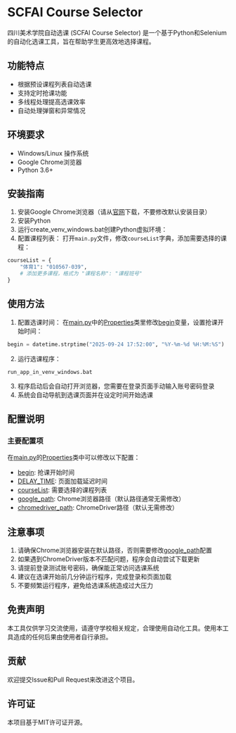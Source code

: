 # SCFAI Course Selector

四川美术学院自动选课 (SCFAI Course Selector) 是一个基于Python和Selenium的自动化选课工具，旨在帮助学生更高效地选择课程。

## 功能特点

- 根据预设课程列表自动选课
- 支持定时抢课功能
- 多线程处理提高选课效率
- 自动处理弹窗和异常情况

## 环境要求

- Windows/Linux 操作系统
- Google Chrome浏览器
- Python 3.6+

## 安装指南

1. 安装Google Chrome浏览器（请从[官网](https://www.google.com/intl/zh-CN/chrome/)下载，不要修改默认安装目录）
2. 安装Python
3. 运行create_venv_windows.bat创建Python虚拟环境：
4. 配置课程列表：
   打开`main.py`文件，修改`courseList`字典，添加需要选择的课程：

```python
courseList = {
    "体育1": "010567-039",
    # 添加更多课程，格式为 "课程名称": "课程班号"
}
```

## 使用方法

1. 配置选课时间： 在[main.py]()中的[Properties]()类里修改[begin]()变量，设置抢课开始时间：

```python
begin = datetime.strptime("2025-09-24 17:52:00", "%Y-%m-%d %H:%M:%S")
```

2. 运行选课程序：

```
run_app_in_venv_windows.bat
```

3. 程序启动后会自动打开浏览器，您需要在登录页面手动输入账号密码登录
4. 系统会自动导航到选课页面并在设定时间开始选课

## 配置说明

### 主要配置项

在[main.py]()的[Properties]()类中可以修改以下配置：

* [begin](): 抢课开始时间
* [DELAY\_TIME](): 页面加载延迟时间
* [courseList](): 需要选择的课程列表
* [google\_path](): Chrome浏览器路径（默认路径通常无需修改）
* [chromedriver\_path](): ChromeDriver路径（默认无需修改）

## 注意事项

1. 请确保Chrome浏览器安装在默认路径，否则需要修改[google\_path]()配置
2. 如果遇到ChromeDriver版本不匹配问题，程序会自动尝试下载更新
3. 请提前登录测试账号密码，确保能正常访问选课系统
4. 建议在选课开始前几分钟运行程序，完成登录和页面加载
5. 不要频繁运行程序，避免给选课系统造成过大压力

## 免责声明

本工具仅供学习交流使用，请遵守学校相关规定，合理使用自动化工具。使用本工具造成的任何后果由使用者自行承担。

## 贡献

欢迎提交Issue和Pull Request来改进这个项目。

## 许可证

本项目基于MIT许可证开源。
